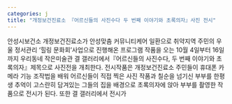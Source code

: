 ```yaml
---
categories: j
title: "개정보건진료소 『어르신들의 사진수다 두 번째 이야기와 초록의자』사진 전시"
---
```

안성시보건소 개정보건진료소가 안성맞춤 커뮤니티케어 일환으로 취약지역 주민의 우울 정서관리 ‘힐링 문화회’사업으로 진행해온 프로그램 작품을 오는 10월 4일부터 16일까지 우리동네 작은미술관 결 갤러리에서『어르신들의 사진수다, 두 번째 이야기와 초록의자』제목으로 사진전을 개최한다. 전시작품은 개정보건진료소 주민들이 휴대폰 카메라 기능 조작법을 배워 어르신들이 직접 찍은 사진 작품과 칠순을 넘기신 부부를 한평생 추억이 고스란히 담겨있는 그들의 집을 배경으로 초록의자에 앉아 부부를 촬영한 작품으로 전시가 된다. 또한 결 갤러리에서 전시가